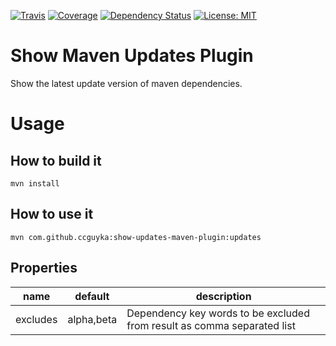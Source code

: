 [![Travis](https://img.shields.io/travis/ccguyka/show-updates-maven-plugin.svg?style=flat-square)](https://travis-ci.org/ccguyka/show-updates-maven-plugin)
[![Coverage](https://img.shields.io/coveralls/github/ccguyka/show-updates-maven-plugin.svg?style=flat-square)](https://coveralls.io/github/ccguyka/show-updates-maven-plugin)
[![Dependency Status](https://www.versioneye.com/user/projects/5af45dec0fb24f0e5d5149d7/badge.svg?style=flat-square)](https://www.versioneye.com/user/projects/5af45dec0fb24f0e5d5149d7)
[![License: MIT](https://img.shields.io/badge/License-MIT-yellow.svg?style=flat-square)](https://opensource.org/licenses/MIT)

# Show Maven Updates Plugin

Show the latest update version of maven dependencies.

# Usage

## How to build it

```
mvn install
```

## How to use it

```
mvn com.github.ccguyka:show-updates-maven-plugin:updates
```

## Properties

| name     | default    | description                                                             |
|----------|------------|-------------------------------------------------------------------------|
| excludes | alpha,beta | Dependency key words to be excluded from result as comma separated list |
